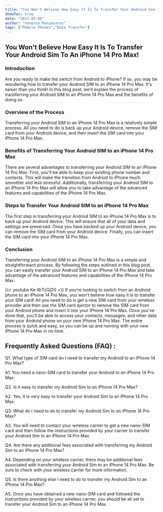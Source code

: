 ```yaml
---
title: "You Won't Believe How Easy It Is To Transfer Your Android Sim To An iPhone 14 Pro Max!"
ShowToc: true 
date: "2023-03-05"
author: "Vanessa Manzanares" 
tags: ["Mobile Phones","Data Transfer"]
---
```

<h2>You Won't Believe How Easy It Is To Transfer Your Android Sim To An iPhone 14 Pro Max!</h2>

<h3>Introduction</h3>

Are you ready to make the switch from Android to iPhone? If so, you may be wondering how to transfer your Android SIM to an iPhone 14 Pro Max. It's easier than you think! In this blog post, we'll explain the process of transferring your Android SIM to an iPhone 14 Pro Max and the benefits of doing so. 

<h3>Overview of the Process</h3>

Transferring your Android SIM to an iPhone 14 Pro Max is a relatively simple process. All you need to do is back up your Android device, remove the SIM card from your Android device, and then insert the SIM card into your iPhone 14 Pro Max. 

<h3>Benefits of Transferring Your Android SIM to an iPhone 14 Pro Max</h3>

There are several advantages to transferring your Android SIM to an iPhone 14 Pro Max. First, you'll be able to keep your existing phone number and contacts. This will make the transition from Android to iPhone much smoother and less stressful. Additionally, transferring your Android SIM to an iPhone 14 Pro Max will allow you to take advantage of the advanced features and capabilities of the iPhone 14 Pro Max. 

<h3>Steps to Transfer Your Android SIM to an iPhone 14 Pro Max</h3>

The first step in transferring your Android SIM to an iPhone 14 Pro Max is to back up your Android device. This will ensure that all of your data and settings are preserved. Once you have backed up your Android device, you can remove the SIM card from your Android device. Finally, you can insert the SIM card into your iPhone 14 Pro Max. 

<h3>Conclusion</h3>

Transferring your Android SIM to an iPhone 14 Pro Max is a simple and straightforward process. By following the steps outlined in this blog post, you can easily transfer your Android SIM to an iPhone 14 Pro Max and take advantage of the advanced features and capabilities of the iPhone 14 Pro Max.

{{< youtube Ke-RrTzGjD0 >}} 
If you're looking to switch from an Android phone to an iPhone 14 Pro Max, you won't believe how easy it is to transfer your SIM card! All you need to do is get a new SIM card from your wireless provider and then use the SIM card ejector to remove the SIM card from your Android phone and insert it into your iPhone 14 Pro Max. Once you've done that, you'll be able to access your contacts, messages, and other data from your Android phone on your new iPhone 14 Pro Max. The entire process is quick and easy, so you can be up and running with your new iPhone 14 Pro Max in no time.

## Frequently Asked Questions (FAQ) :
Q1. What type of SIM card do I need to transfer my Android to an iPhone 14 Pro Max?

A1. You need a nano-SIM card to transfer your Android to an iPhone 14 Pro Max.

Q2. Is it easy to transfer my Android Sim to an iPhone 14 Pro Max?

A2. Yes, it is very easy to transfer your Android Sim to an iPhone 14 Pro Max.

Q3. What do I need to do to transfer my Android Sim to an iPhone 14 Pro Max?

A3. You will need to contact your wireless carrier to get a new nano-SIM card and then follow the instructions provided by your carrier to transfer your Android Sim to an iPhone 14 Pro Max.

Q4. Are there any additional fees associated with transferring my Android Sim to an iPhone 14 Pro Max?

A4. Depending on your wireless carrier, there may be additional fees associated with transferring your Android Sim to an iPhone 14 Pro Max. Be sure to check with your wireless carrier for more information.

Q5. Is there anything else I need to do to transfer my Android Sim to an iPhone 14 Pro Max?

A5. Once you have obtained a new nano-SIM card and followed the instructions provided by your wireless carrier, you should be all set to transfer your Android Sim to an iPhone 14 Pro Max.


